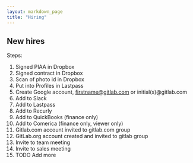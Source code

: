 ```yaml
---
layout: markdown_page
title: "Hiring"
---
```


## New hires

Steps:

1. Signed PIAA in Dropbox
1. Signed contract in Dropbox
1. Scan of photo id in Dropbox
1. Put into Profiles in Lastpass
1. Create Google account, firstname@gitlab.com or initial(s)@gitlab.com
1. Add to Slack
1. Add to Lastpass
1. Add to Recurly
1. Add to QuickBooks (finance only)
1. Add to Comerica (finance only, viewer only)
1. Gitlab.com account invited to gitlab.com group
1. GitLab.org account created and invited to gitlab group
1. Invite to team meeting
1. Invite to sales meeting
1. TODO Add more